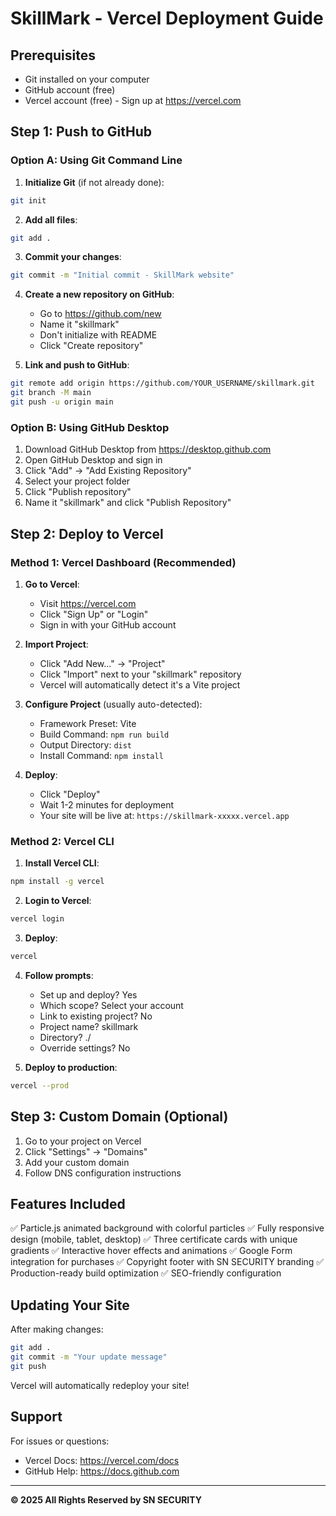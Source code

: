 # SkillMark - Vercel Deployment Guide

## Prerequisites
- Git installed on your computer
- GitHub account (free)
- Vercel account (free) - Sign up at https://vercel.com

## Step 1: Push to GitHub

### Option A: Using Git Command Line

1. **Initialize Git** (if not already done):
```bash
git init
```

2. **Add all files**:
```bash
git add .
```

3. **Commit your changes**:
```bash
git commit -m "Initial commit - SkillMark website"
```

4. **Create a new repository on GitHub**:
   - Go to https://github.com/new
   - Name it "skillmark"
   - Don't initialize with README
   - Click "Create repository"

5. **Link and push to GitHub**:
```bash
git remote add origin https://github.com/YOUR_USERNAME/skillmark.git
git branch -M main
git push -u origin main
```

### Option B: Using GitHub Desktop

1. Download GitHub Desktop from https://desktop.github.com
2. Open GitHub Desktop and sign in
3. Click "Add" → "Add Existing Repository"
4. Select your project folder
5. Click "Publish repository"
6. Name it "skillmark" and click "Publish Repository"

## Step 2: Deploy to Vercel

### Method 1: Vercel Dashboard (Recommended)

1. **Go to Vercel**:
   - Visit https://vercel.com
   - Click "Sign Up" or "Login"
   - Sign in with your GitHub account

2. **Import Project**:
   - Click "Add New..." → "Project"
   - Click "Import" next to your "skillmark" repository
   - Vercel will automatically detect it's a Vite project

3. **Configure Project** (usually auto-detected):
   - Framework Preset: Vite
   - Build Command: `npm run build`
   - Output Directory: `dist`
   - Install Command: `npm install`

4. **Deploy**:
   - Click "Deploy"
   - Wait 1-2 minutes for deployment
   - Your site will be live at: `https://skillmark-xxxxx.vercel.app`

### Method 2: Vercel CLI

1. **Install Vercel CLI**:
```bash
npm install -g vercel
```

2. **Login to Vercel**:
```bash
vercel login
```

3. **Deploy**:
```bash
vercel
```

4. **Follow prompts**:
   - Set up and deploy? Yes
   - Which scope? Select your account
   - Link to existing project? No
   - Project name? skillmark
   - Directory? ./
   - Override settings? No

5. **Deploy to production**:
```bash
vercel --prod
```

## Step 3: Custom Domain (Optional)

1. Go to your project on Vercel
2. Click "Settings" → "Domains"
3. Add your custom domain
4. Follow DNS configuration instructions

## Features Included

✅ Particle.js animated background with colorful particles
✅ Fully responsive design (mobile, tablet, desktop)
✅ Three certificate cards with unique gradients
✅ Interactive hover effects and animations
✅ Google Form integration for purchases
✅ Copyright footer with SN SECURITY branding
✅ Production-ready build optimization
✅ SEO-friendly configuration

## Updating Your Site

After making changes:

```bash
git add .
git commit -m "Your update message"
git push
```

Vercel will automatically redeploy your site!

## Support

For issues or questions:
- Vercel Docs: https://vercel.com/docs
- GitHub Help: https://docs.github.com

---

**© 2025 All Rights Reserved by SN SECURITY**
